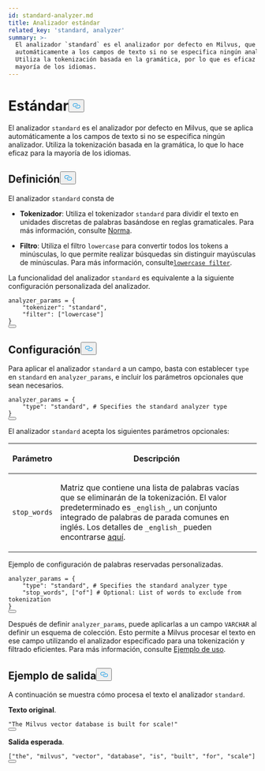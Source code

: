 ```yaml
---
id: standard-analyzer.md
title: Analizador estándar
related_key: 'standard, analyzer'
summary: >-
  El analizador `standard` es el analizador por defecto en Milvus, que se aplica
  automáticamente a los campos de texto si no se especifica ningún analizador.
  Utiliza la tokenización basada en la gramática, por lo que es eficaz para la
  mayoría de los idiomas.
---
```

<h1 id="Standard​" class="common-anchor-header">Estándar<button data-href="#Standard​" class="anchor-icon" translate="no">
      <svg translate="no"
        aria-hidden="true"
        focusable="false"
        height="20"
        version="1.1"
        viewBox="0 0 16 16"
        width="16"
      >
        <path
          fill="#0092E4"
          fill-rule="evenodd"
          d="M4 9h1v1H4c-1.5 0-3-1.69-3-3.5S2.55 3 4 3h4c1.45 0 3 1.69 3 3.5 0 1.41-.91 2.72-2 3.25V8.59c.58-.45 1-1.27 1-2.09C10 5.22 8.98 4 8 4H4c-.98 0-2 1.22-2 2.5S3 9 4 9zm9-3h-1v1h1c1 0 2 1.22 2 2.5S13.98 12 13 12H9c-.98 0-2-1.22-2-2.5 0-.83.42-1.64 1-2.09V6.25c-1.09.53-2 1.84-2 3.25C6 11.31 7.55 13 9 13h4c1.45 0 3-1.69 3-3.5S14.5 6 13 6z"
        ></path>
      </svg>
    </button></h1><p>El analizador <code translate="no">standard</code> es el analizador por defecto en Milvus, que se aplica automáticamente a los campos de texto si no se especifica ningún analizador. Utiliza la tokenización basada en la gramática, lo que lo hace eficaz para la mayoría de los idiomas.</p>
<h2 id="Definition​" class="common-anchor-header">Definición<button data-href="#Definition​" class="anchor-icon" translate="no">
      <svg translate="no"
        aria-hidden="true"
        focusable="false"
        height="20"
        version="1.1"
        viewBox="0 0 16 16"
        width="16"
      >
        <path
          fill="#0092E4"
          fill-rule="evenodd"
          d="M4 9h1v1H4c-1.5 0-3-1.69-3-3.5S2.55 3 4 3h4c1.45 0 3 1.69 3 3.5 0 1.41-.91 2.72-2 3.25V8.59c.58-.45 1-1.27 1-2.09C10 5.22 8.98 4 8 4H4c-.98 0-2 1.22-2 2.5S3 9 4 9zm9-3h-1v1h1c1 0 2 1.22 2 2.5S13.98 12 13 12H9c-.98 0-2-1.22-2-2.5 0-.83.42-1.64 1-2.09V6.25c-1.09.53-2 1.84-2 3.25C6 11.31 7.55 13 9 13h4c1.45 0 3-1.69 3-3.5S14.5 6 13 6z"
        ></path>
      </svg>
    </button></h2><p>El analizador <code translate="no">standard</code> consta de</p>
<ul>
<li><p><strong>Tokenizador</strong>: Utiliza el tokenizador <code translate="no">standard</code> para dividir el texto en unidades discretas de palabras basándose en reglas gramaticales. Para más información, consulte <a href="/docs/es/standard-tokenizer.md">Norma</a>.</p></li>
<li><p><strong>Filtro</strong>: Utiliza el filtro <code translate="no">lowercase</code> para convertir todos los tokens a minúsculas, lo que permite realizar búsquedas sin distinguir mayúsculas de minúsculas. Para más información, consulte<a href="/docs/es/lowercase-filter.md"><code translate="no">lowercase filter</code></a>.</p></li>
</ul>
<p>La funcionalidad del analizador <code translate="no">standard</code> es equivalente a la siguiente configuración personalizada del analizador.</p>
<pre><code translate="no" class="language-python">analyzer_params = {​
    <span class="hljs-string">&quot;tokenizer&quot;</span>: <span class="hljs-string">&quot;standard&quot;</span>,​
    <span class="hljs-string">&quot;filter&quot;</span>: [<span class="hljs-string">&quot;lowercase&quot;</span>]​
}​
<button class="copy-code-btn"></button></code></pre>
<h2 id="Configuration​" class="common-anchor-header">Configuración<button data-href="#Configuration​" class="anchor-icon" translate="no">
      <svg translate="no"
        aria-hidden="true"
        focusable="false"
        height="20"
        version="1.1"
        viewBox="0 0 16 16"
        width="16"
      >
        <path
          fill="#0092E4"
          fill-rule="evenodd"
          d="M4 9h1v1H4c-1.5 0-3-1.69-3-3.5S2.55 3 4 3h4c1.45 0 3 1.69 3 3.5 0 1.41-.91 2.72-2 3.25V8.59c.58-.45 1-1.27 1-2.09C10 5.22 8.98 4 8 4H4c-.98 0-2 1.22-2 2.5S3 9 4 9zm9-3h-1v1h1c1 0 2 1.22 2 2.5S13.98 12 13 12H9c-.98 0-2-1.22-2-2.5 0-.83.42-1.64 1-2.09V6.25c-1.09.53-2 1.84-2 3.25C6 11.31 7.55 13 9 13h4c1.45 0 3-1.69 3-3.5S14.5 6 13 6z"
        ></path>
      </svg>
    </button></h2><p>Para aplicar el analizador <code translate="no">standard</code> a un campo, basta con establecer <code translate="no">type</code> en <code translate="no">standard</code> en <code translate="no">analyzer_params</code>, e incluir los parámetros opcionales que sean necesarios.</p>
<pre><code translate="no" class="language-python">analyzer_params = {​
    <span class="hljs-string">&quot;type&quot;</span>: <span class="hljs-string">&quot;standard&quot;</span>, <span class="hljs-comment"># Specifies the standard analyzer type​</span>
}​
<button class="copy-code-btn"></button></code></pre>
<p>El analizador <code translate="no">standard</code> acepta los siguientes parámetros opcionales: </p>
<table data-block-token="RYdmdh6LRoVtrVxY4RHcvUTxned"><thead><tr><th data-block-token="IbXLd0A89oY8rjxRXsccdHxmn6d" colspan="1" rowspan="1"><p data-block-token="Afe5dOJUIoIEhOxAPyqcUlqdnih">Parámetro</p>
</th><th data-block-token="LpTFdYXm6ox6Rgx5wAWciQjfnjn" colspan="1" rowspan="1"><p data-block-token="LR2QdjlzVoMv8ixoLDScpuhsnxb">Descripción</p>
</th></tr></thead><tbody><tr><td data-block-token="AJKvdnlG8oAp8exzFbocIvf9nGf" colspan="1" rowspan="1"><p data-block-token="EXV8djjJtoYolLxllxRcIivYnre"><code translate="no">stop_words</code></p>
</td><td data-block-token="KWkqdOBuRoPg39xtTqWcf5RQnbb" colspan="1" rowspan="1"><p data-block-token="R8HedE6qTo4UmlxpQaLcE8oNn0b">Matriz que contiene una lista de palabras vacías que se eliminarán de la tokenización. El valor predeterminado es <code translate="no">_english_</code>, un conjunto integrado de palabras de parada comunes en inglés. Los detalles de <code translate="no">_english_</code> pueden encontrarse <a href="https://github.com/milvus-io/milvus/blob/master/internal/core/thirdparty/tantivy/tantivy-binding/src/stop_words.rs">aquí</a>.</p>
</td></tr></tbody></table>
<p>Ejemplo de configuración de palabras reservadas personalizadas.</p>
<pre><code translate="no" class="language-python">analyzer_params = {​
    <span class="hljs-string">&quot;type&quot;</span>: <span class="hljs-string">&quot;standard&quot;</span>, <span class="hljs-comment"># Specifies the standard analyzer type​</span>
    <span class="hljs-string">&quot;stop_words&quot;</span>, [<span class="hljs-string">&quot;of&quot;</span>] <span class="hljs-comment"># Optional: List of words to exclude from tokenization​</span>
}​
<button class="copy-code-btn"></button></code></pre>
<p>Después de definir <code translate="no">analyzer_params</code>, puede aplicarlas a un campo <code translate="no">VARCHAR</code> al definir un esquema de colección. Esto permite a Milvus procesar el texto en ese campo utilizando el analizador especificado para una tokenización y filtrado eficientes. Para más información, consulte <a href="/docs/es/analyzer-overview.md#">Ejemplo de uso</a>.</p>
<h2 id="Example-output​" class="common-anchor-header">Ejemplo de salida<button data-href="#Example-output​" class="anchor-icon" translate="no">
      <svg translate="no"
        aria-hidden="true"
        focusable="false"
        height="20"
        version="1.1"
        viewBox="0 0 16 16"
        width="16"
      >
        <path
          fill="#0092E4"
          fill-rule="evenodd"
          d="M4 9h1v1H4c-1.5 0-3-1.69-3-3.5S2.55 3 4 3h4c1.45 0 3 1.69 3 3.5 0 1.41-.91 2.72-2 3.25V8.59c.58-.45 1-1.27 1-2.09C10 5.22 8.98 4 8 4H4c-.98 0-2 1.22-2 2.5S3 9 4 9zm9-3h-1v1h1c1 0 2 1.22 2 2.5S13.98 12 13 12H9c-.98 0-2-1.22-2-2.5 0-.83.42-1.64 1-2.09V6.25c-1.09.53-2 1.84-2 3.25C6 11.31 7.55 13 9 13h4c1.45 0 3-1.69 3-3.5S14.5 6 13 6z"
        ></path>
      </svg>
    </button></h2><p>A continuación se muestra cómo procesa el texto el analizador <code translate="no">standard</code>.</p>
<p><strong>Texto original</strong>.</p>
<pre><code translate="no" class="language-python"><span class="hljs-string">&quot;The Milvus vector database is built for scale!&quot;</span>​
<button class="copy-code-btn"></button></code></pre>
<p><strong>Salida esperada</strong>.</p>
<pre><code translate="no" class="language-python">[<span class="hljs-string">&quot;the&quot;</span>, <span class="hljs-string">&quot;milvus&quot;</span>, <span class="hljs-string">&quot;vector&quot;</span>, <span class="hljs-string">&quot;database&quot;</span>, <span class="hljs-string">&quot;is&quot;</span>, <span class="hljs-string">&quot;built&quot;</span>, <span class="hljs-string">&quot;for&quot;</span>, <span class="hljs-string">&quot;scale&quot;</span>]​
<button class="copy-code-btn"></button></code></pre>
